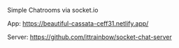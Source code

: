 Simple Chatrooms via socket.io

App: https://beautiful-cassata-ceff31.netlify.app/

Server: https://github.com/ittrainbow/socket-chat-server

